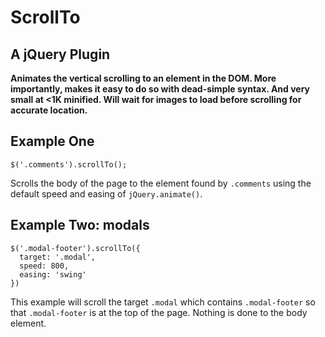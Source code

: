 # ScrollTo
## A jQuery Plugin

**Animates the vertical scrolling to an element in the DOM.  More importantly, makes it easy to do so with dead-simple syntax.  And very small at <1K minified.  Will wait for images to load before scrolling for accurate location.**

## Example One

    $('.comments').scrollTo();
    
Scrolls the body of the page to the element found by `.comments` using the default speed and easing of `jQuery.animate()`.

## Example Two: modals

    $('.modal-footer').scrollTo({
      target: '.modal',
      speed: 800,
      easing: 'swing'
    })

This example will scroll the target `.modal` which contains `.modal-footer` so that `.modal-footer` is at the top of the page.  Nothing is done to the body element.
